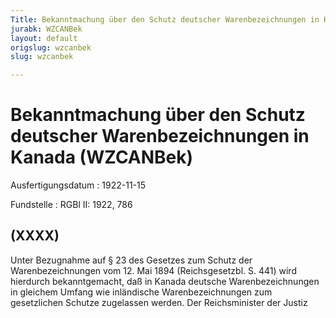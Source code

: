 ```yaml
---
Title: Bekanntmachung über den Schutz deutscher Warenbezeichnungen in Kanada
jurabk: WZCANBek
layout: default
origslug: wzcanbek
slug: wzcanbek

---
```


# Bekanntmachung über den Schutz deutscher Warenbezeichnungen in Kanada (WZCANBek)

Ausfertigungsdatum
:   1922-11-15

Fundstelle
:   RGBl II: 1922, 786



## (XXXX)

Unter Bezugnahme auf § 23 des Gesetzes zum Schutz der Warenbezeichnungen vom 12. Mai 1894 (Reichsgesetzbl. S. 441) wird hierdurch bekanntgemacht, daß in Kanada deutsche Warenbezeichnungen in gleichem Umfang wie inländische Warenbezeichnungen zum gesetzlichen Schutze zugelassen werden.
Der Reichsminister der Justiz

